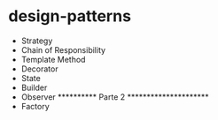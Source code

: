 # design-patterns

- Strategy
- Chain of Responsibility
- Template Method
- Decorator
- State
- Builder
- Observer
**********    Parte 2 *********************
- Factory

